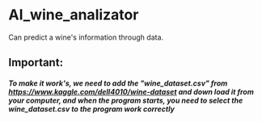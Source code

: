# AI_wine_analizator
Can predict a wine's information through data.
 
 ## Important:
 ##### To make it work's, we need to add the "wine_dataset.csv" from https://www.kaggle.com/dell4010/wine-dataset and down load it from your computer, and when the program starts, you need to select the wine_dataset.csv to the program work correctly
